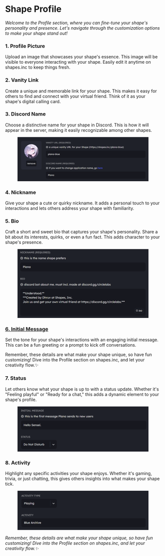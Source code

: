 # Shape Profile

_Welcome to the Profile section, where you can fine-tune your shape's personality and presence. Let's navigate through the customization options to make your shape stand out!_

### 1. **Profile Picture**

Upload an image that showcases your shape's essence. This image will be visible to everyone interacting with your shape. Easily edit it anytime on shapes.inc to keep things fresh.

### 2. **Vanity Link**

Create a unique and memorable link for your shape. This makes it easy for others to find and connect with your virtual friend. Think of it as your shape's digital calling card.

### 3. **Discord Name**

Choose a distinctive name for your shape in Discord. This is how it will appear in the server, making it easily recognizable among other shapes.

<figure><img src="../../.gitbook/assets/Screenshot 2023-11-30 083016.png" alt=""><figcaption></figcaption></figure>

### 4. **Nickname**

Give your shape a cute or quirky nickname. It adds a personal touch to your interactions and lets others address your shape with familiarity.

### 5. **Bio**

Craft a short and sweet bio that captures your shape's personality. Share a bit about its interests, quirks, or even a fun fact. This adds character to your shape's presence.

<figure><img src="../../.gitbook/assets/Screenshot 2023-11-30 083202.png" alt=""><figcaption></figcaption></figure>

### [6. **Initial Message**](initial-message.md)

Set the tone for your shape's interactions with an engaging initial message. This can be a fun greeting or a prompt to kick off conversations.

Remember, these details are what make your shape unique, so have fun customizing! Dive into the Profile section on shapes.inc, and let your creativity flow.✨

### 7. **Status**

Let others know what your shape is up to with a status update. Whether it's "Feeling playful" or "Ready for a chat," this adds a dynamic element to your shape's profile.

<figure><img src="../../.gitbook/assets/Screenshot 2023-11-30 083323.png" alt=""><figcaption></figcaption></figure>

### 8. **Activity**

Highlight any specific activities your shape enjoys. Whether it's gaming, trivia, or just chatting, this gives others insights into what makes your shape tick.

<figure><img src="../../.gitbook/assets/Screenshot 2023-11-30 083453.png" alt=""><figcaption></figcaption></figure>



_Remember, these details are what make your shape unique, so have fun customizing! Dive into the Profile section on shapes.inc, and let your creativity flow.✨_
